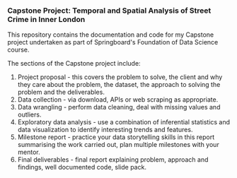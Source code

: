 ### Capstone Project: Temporal and Spatial Analysis of Street Crime in Inner London

This repository contains the documentation and code for my Capstone project undertaken as part of Springboard's Foundation of Data Science course.

The sections of the Capstone project include:
1. Project proposal - this covers the problem to solve, the client and why they care about the problem, the dataset, the approach to solving the problem and the deliverables.
2. Data collection - via download, APIs or web scraping as appropriate.
3. Data wrangling - perform data cleaning, deal with missing values and outliers.
4. Exploratory data analysis - use a combination of inferential statistics and data visualization to identify interesting trends and features.
5. Milestone report - practice your data storytelling skills in this report summarising the work carried out, plan multiple milestones with your mentor.
6. Final deliverables - final report explaining problem, approach and findings, well documented code, slide pack.
